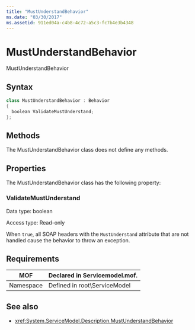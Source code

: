 ```yaml
---
title: "MustUnderstandBehavior"
ms.date: "03/30/2017"
ms.assetid: 911ed04a-c4b8-4c72-a5c3-fc7b4e3b4348
---
```

# MustUnderstandBehavior
MustUnderstandBehavior  
  
## Syntax  
  
```csharp
class MustUnderstandBehavior : Behavior  
{  
  boolean ValidateMustUnderstand;  
};  
```  
  
## Methods  
 The MustUnderstandBehavior class does not define any methods.  
  
## Properties  
 The MustUnderstandBehavior class has the following property:  
  
### ValidateMustUnderstand  
 Data type: boolean  
  
 Access type: Read-only  
  
 When `true`, all SOAP headers with the `MustUnderstand` attribute that are not handled cause the behavior to throw an exception.  
  
## Requirements  
  
|MOF|Declared in Servicemodel.mof.|  
|---------|-----------------------------------|  
|Namespace|Defined in root\ServiceModel|  
  
## See also
- <xref:System.ServiceModel.Description.MustUnderstandBehavior>
